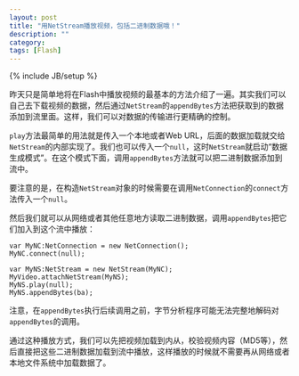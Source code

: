 ```yaml
---
layout: post
title: "用NetStream播放视频，包括二进制数据哦！"
description: ""
category: 
tags: [Flash]
---
```

{% include JB/setup %}

昨天只是简单地将在Flash中播放视频的最基本的方法介绍了一遍。其实我们可以自己去下载视频的数据，然后通过`NetStream`的`appendBytes`方法把获取到的数据添加到流里面。这样，我们可以对数据的传输进行更精确的控制。

`play`方法最简单的用法就是传入一个本地或者Web URL，后面的数据加载就交给`NetStream`的内部实现了。我们也可以传入一个`null`，这时`NetStream`就启动“数据生成模式”。在这个模式下面，调用`appendBytes`方法就可以把二进制数据添加到流中。

要注意的是，在构造`NetStream`对象的时候需要在调用`NetConnection`的`connect`方法传入一个`null`。

然后我们就可以从网络或者其他任意地方读取二进制数据，调用`appendBytes`把它们加入到这个流中播放：

    var MyNC:NetConnection = new NetConnection();
    MyNC.connect(null);
 
    var MyNS:NetStream = new NetStream(MyNC);
    MyVideo.attachNetStream(MyNS);
    MyNS.play(null);
    MyNS.appendBytes(ba);

注意，在`appendBytes`执行后续调用之前，字节分析程序可能无法完整地解码对`appendBytes`的调用。

通过这种播放方式，我们可以先把视频加载到内从，校验视频内容（MD5等），然后直接把这些二进制数据加载到流中播放，这样播放的时候就不需要再从网络或者本地文件系统中加载数据了。

